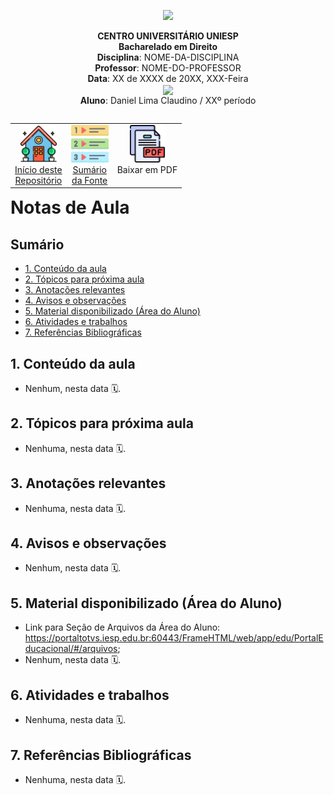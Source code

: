 
<div align="center">

<p align="center"><img height="120" src="../../../figuras/LOGO_UNIESP.png"> </p>

<p align="center"><b>CENTRO UNIVERSITÁRIO UNIESP</b><br>
<b>Bacharelado em Direito</b><br>
<b>Disciplina</b>: NOME-DA-DISCIPLINA<br>
<b>Professor</b>: NOME-DO-PROFESSOR<br>
<b>Data</b>: XX de XXXX de 20XX, XXX-Feira<br>
<img align="center" src="../../../figuras/FOTO_PERFIL_DANIEL_CLAUDINO_2023.png" width="80"><br>
<b>Aluno</b>: Daniel Lima Claudino / XXº período<br>
 </p>
</div>

<table align="right" border="0">
  <tr>
    <td align="center" valign="top">
      <a href="../../../README.md">
        <img src="https://github.com/dnlclaudino/imagens/blob/master/icones/icone-casa2.png?raw=true" heigh="60" width="60"><br>Início deste <br>Repositório
      </a>
    </td>
    <td align="center" valign="top">
      <a href="../README.md">
        <img src="https://github.com/dnlclaudino/imagens/blob/master/icones/icone-sumario.png?raw=true" heigh="60" width="60"><br>Sumário<br>da Fonte
      </a>
    </td>
    <td align="center" valign="top">
        <img src="https://github.com/dnlclaudino/imagens/blob/master/icones-aplicativos/pdf/pdf.png?raw=true" heigh="60" width="60"><br>Baixar em PDF
    </td>
  </tr>
</table><br><br><br><br><br>

<h1>Notas de Aula</h1>

<h2>Sumário</h2>

<!-- TOC -->

- [1. Conteúdo da aula](#1-conteúdo-da-aula)
- [2. Tópicos para próxima aula](#2-tópicos-para-próxima-aula)
- [3. Anotações relevantes](#3-anotações-relevantes)
- [4. Avisos e observações](#4-avisos-e-observações)
- [5. Material disponibilizado (Área do Aluno)](#5-material-disponibilizado-área-do-aluno)
- [6. Atividades e trabalhos](#6-atividades-e-trabalhos)
- [7. Referências Bibliográficas](#7-referências-bibliográficas)

<!-- /TOC -->

## 1. Conteúdo da aula

- Nenhum, nesta data 🗓.

## 2. Tópicos para próxima aula

- Nenhuma, nesta data 🗓.

## 3. Anotações relevantes

- Nenhuma, nesta data 🗓.

## 4. Avisos e observações

- Nenhum, nesta data 🗓.

## 5. Material disponibilizado (Área do Aluno)

- Link para Seção de Arquivos da Área do Aluno: https://portaltotvs.iesp.edu.br:60443/FrameHTML/web/app/edu/PortalEducacional/#/arquivos;
- Nenhum, nesta data 🗓.

## 6. Atividades e trabalhos

- Nenhuma, nesta data 🗓.

## 7. Referências Bibliográficas

- Nenhuma, nesta data 🗓.
